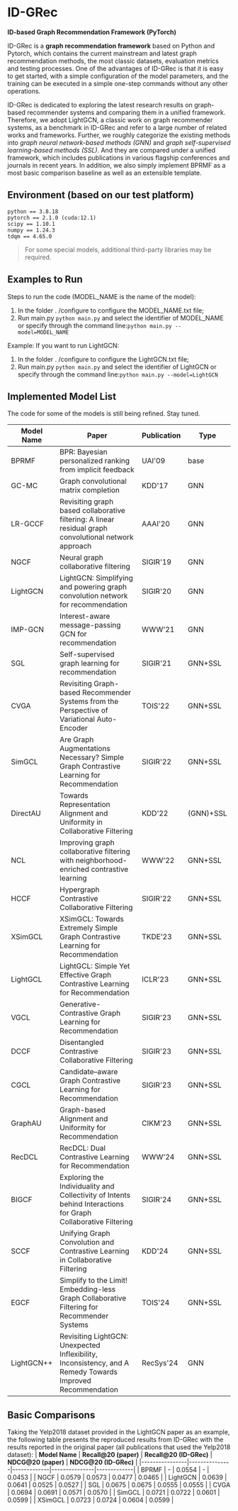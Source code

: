 # ID-GRec
**ID-based Graph Recommendation Framework (PyTorch)**

ID-GRec is a **graph recommendation framework** based on Python and Pytorch, which contains the current mainstream and latest graph recommendation methods, the most classic datasets, evaluation metrics and testing processes. One of the advantages of ID-GRec is that it is easy to get started, with a simple configuration of the model parameters, and the training can be executed in a simple one-step commands without any other operations. 

ID-GRec is dedicated to exploring the latest research results on graph-based recommender systems and comparing them in a unified framework. Therefore, we adopt LightGCN, a classic work on graph recommender systems, as a benchmark in ID-GRec and refer to a large number of related works and frameworks. Further, we roughly categorize the existing methods into *graph neural network-based methods (GNN)* and *graph self-supervised learning-based methods (SSL)*. And they are compared under a unified framework, which includes publications in various flagship conferences and journals in recent years. In addition, we also simply implement BPRMF as a most basic comparison baseline as well as an extensible template.

## Environment (based on our test platform)
```
python == 3.8.18
pytorch == 2.1.0 (cuda:12.1)
scipy == 1.10.1
numpy == 1.24.3
tdqm == 4.65.0
```
> For some special models, additional third-party libraries may be required.

## Examples to Run 
Steps to run the code (MODEL_NAME is the name of the model):
1. In the folder . /configure to configure the MODEL_NAME.txt file;
2. Run main.py `python main.py` and select the identifier of MODEL_NAME or specify through the command line:`python main.py --model=MODEL_NAME`

Example:
If you want to run LightGCN:
1. In the folder . /configure to configure the LightGCN.txt file;
2. Run main.py `python main.py` and select the identifier of LightGCN or specify through the command line:`python main.py --model=LightGCN`

## Implemented Model List
The code for some of the models is still being refined. Stay tuned.

| **Model Name** | **Paper**                                                                                              | **Publication** | **Type** |
|----------------|--------------------------------------------------------------------------------------------------------|-----------------|----------|
| BPRMF          | BPR: Bayesian personalized ranking from implicit feedback                                              | UAI'09          | base     |
| GC-MC          | Graph convolutional matrix completion                                                                  | KDD'17          | GNN      |
| LR-GCCF        | Revisiting graph based collaborative filtering: A linear residual graph convolutional network approach | AAAI'20         | GNN      |
| NGCF           | Neural graph collaborative filtering                                                                   | SIGIR'19        | GNN      |
| LightGCN       | LightGCN: Simplifying and powering graph convolution network for recommendation                        | SIGIR'20        | GNN      |
| IMP-GCN        | Interest-aware message-passing GCN for recommendation                                                  | WWW'21          | GNN      |
| SGL            | Self-supervised graph learning for recommendation                                                      | SIGIR'21        | GNN+SSL  |
| CVGA           | Revisiting Graph-based Recommender Systems from the Perspective of Variational Auto-Encoder            | TOIS'22         | GNN+SSL  |
| SimGCL         | Are Graph Augmentations Necessary? Simple Graph Contrastive Learning for Recommendation                | SIGIR'22        | GNN+SSL  |
| DirectAU       | Towards Representation Alignment and Uniformity in Collaborative Filtering                             | KDD'22          | (GNN)+SSL|
| NCL            | Improving graph collaborative filtering with neighborhood-enriched contrastive learning                | WWW'22          | GNN+SSL  |
| HCCF           | Hypergraph Contrastive Collaborative Filtering                                                         | SIGIR'22        | GNN+SSL  |
| XSimGCL        | XSimGCL: Towards Extremely Simple Graph Contrastive Learning for Recommendation                        | TKDE'23         | GNN+SSL  |
| LightGCL       | LightGCL: Simple Yet Effective Graph Contrastive Learning for Recommendation                           | ICLR'23         | GNN+SSL  |
| VGCL           | Generative-Contrastive Graph Learning for Recommendation                                               | SIGIR'23        | GNN+SSL  |
| DCCF           | Disentangled Contrastive Collaborative Filtering                                                       | SIGIR'23        | GNN+SSL  |
| CGCL           | Candidate–aware Graph Contrastive Learning for Recommendation                                          | SIGIR'23        | GNN+SSL  |
| GraphAU        | Graph-based Alignment and Uniformity for Recommendation                                                | CIKM'23         | GNN+SSL  |
| RecDCL         | RecDCL: Dual Contrastive Learning for Recommendation                                                   | WWW'24          | GNN+SSL  |
| BIGCF          | Exploring the Individuality and Collectivity of Intents behind Interactions for Graph Collaborative Filtering  | SIGIR'24        | GNN+SSL  |
| SCCF           | Unifying Graph Convolution and Contrastive Learning in Collaborative Filtering                         | KDD'24          | GNN+SSL  |
| EGCF           | Simplify to the Limit! Embedding-less Graph Collaborative Filtering for Recommender Systems            | TOIS'24         | GNN+SSL  |
| LightGCN++     | Revisiting LightGCN: Unexpected Inflexibility, Inconsistency, and A Remedy Towards Improved Recommendation     | RecSys'24         | GNN  |
## Basic Comparisons
Taking the Yelp2018 dataset provided in the LightGCN paper as an example, the following table presents the reproduced results from ID-GRec with the results reported in the original paper (all publications that used the Yelp2018 dataset):
| **Model Name** | **Recall@20 (paper)** | **Recall@20 (ID-GRec)** | **NDCG@20 (paper)** | **NDCG@20 (ID-GRec)** |
|----------------|---------------|-------------|---------------|-------------|
| BPRMF          |        -      |   0.0554    |       -       |    0.0453   |
| NGCF           |     0.0579    |   0.0573    |    0.0477     |    0.0465   |
| LightGCN       |     0.0639    |   0.0641    |    0.0525     |    0.0527   |
| SGL            |     0.0675    |   0.0675    |    0.0555     |    0.0555   |
| CVGA           |     0.0694    |   0.0691    |    0.0571     |    0.0570   |
| SimGCL         |     0.0721    |   0.0722    |    0.0601     |    0.0599   |
| XSimGCL        |     0.0723    |   0.0724    |    0.0604     |    0.0599   |

